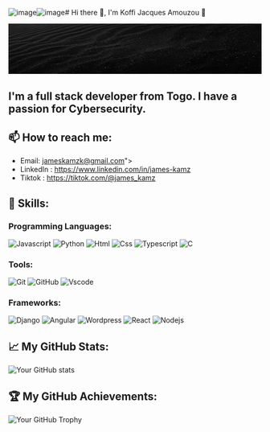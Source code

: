 ![image](https://github.com/JamesKamz/JamesKamz/assets/81109024/dd9d01b9-f770-4188-a907-b850ebcb756c)![image](https://github.com/JamesKamz/JamesKamz/assets/81109024/28279893-11f9-404b-a38d-65c7b17a6a5b)# Hi there 👋, I'm Koffi Jacques Amouzou 🚀

<!-- ![background](https://github.com/JamesKamz/JamesKamz/blob/main/adrien-olichon-RCAhiGJsUUE-unsplash.jpg) -->
<img src="https://github.com/JamesKamz/JamesKamz/blob/main/adrien-olichon-RCAhiGJsUUE-unsplash.jpg" width="100%" height="100">

## I'm a full stack developer from Togo. I have a passion for Cybersecurity.

## 📫 How to reach me:
- Email: jameskamzk@gmail.com">
 - LinkedIn : https://www.linkedin.com/in/james-kamz
- Tiktok :  https://tiktok.com/@james_kamz

## 💼 Skills:

### Programming Languages: 
![Javascript](https://img.shields.io/badge/-JavaScript-black?style=flat-square&logo=javascript)
![Python](https://img.shields.io/badge/-Python-black?style=flat-square&logo=Python)
![Html](https://img.shields.io/badge/-Html-black?style=flat-square&logo=Html)
![Css](https://img.shields.io/badge/-Css-black?style=flat-square&logo=Css)
![Typescript](https://img.shields.io/badge/-Typescript-black?style=flat-square&logo=Typescript)
![C](https://img.shields.io/badge/-C-black?style=flat-square&logo=C) 

### Tools: 
![Git](https://img.shields.io/badge/-Git-black?style=flat-square&logo=git)
![GitHub](https://img.shields.io/badge/-GitHub-181717?style=flat-square&logo=github)
![Vscode](https://img.shields.io/badge/-Vscode-181717?style=flat-square&logo=vscode)

### Frameworks: 
![Django](https://img.shields.io/badge/-Django-black?style=flat-square&logo=django)
![Angular](https://img.shields.io/badge/-Angular-black?style=flat-square&logo=angular)
![Wordpress](https://img.shields.io/badge/-Wordpress-black?style=flat-square&logo=wordpress)
![React](https://img.shields.io/badge/-React-black?style=flat-square&logo=react)
![Nodejs](https://img.shields.io/badge/-Nodejs-black?style=flat-square&logo=Node.js)

## 📈 My GitHub Stats:

![Your GitHub stats](https://github-readme-stats.vercel.app/api?username=jameskamz&show_icons=true)

## 🏆 My GitHub Achievements:

![Your GitHub Trophy](https://github-profile-trophy.vercel.app/?username=jameskamz&column=7)


<!--
**JamesKamz/JamesKamz** is a ✨ _special_ ✨ repository because its `README.md` (this file) appears on your GitHub profile.

Here are some ideas to get you started:

- 🔭 I’m currently working on ...
- 🌱 I’m currently learning ...
- 👯 I’m looking to collaborate on ...
- 🤔 I’m looking for help with ...
- 💬 Ask me about ...
- 📫 How to reach me: ...
- 😄 Pronouns: ...
- ⚡ Fun fact: ...
-->
